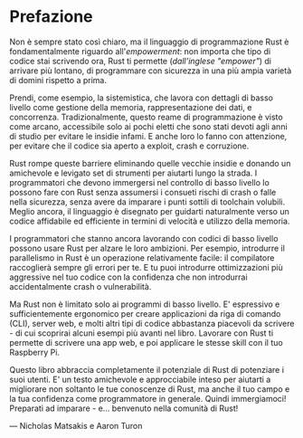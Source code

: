 # Prefazione

Non è sempre stato così chiaro, ma il linguaggio di programmazione Rust è fondamentalmente riguardo all'*empowerment*: non importa che tipo di codice stai scrivendo ora, Rust ti permette (*dall'inglese "empower"*) di arrivare più lontano, di programmare con sicurezza in una più ampia varietà di domini rispetto a prima.

Prendi, come esempio, la sistemistica, che lavora con dettagli di basso livello come gestione della memoria, rappresentazione dei dati, e concorrenza. Tradizionalmente, questo reame di programmazione è visto come arcano, accessibile solo ai pochi eletti che sono stati devoti agli anni di studio per evitare le insidie infami. E anche loro lo fanno con attenzione, per evitare che il codice sia aperto a exploit, crash e corruzione.

Rust rompe queste barriere eliminando quelle vecchie insidie e donando un amichevole e levigato set di strumenti per aiutarti lungo la strada. I programmatori che devono immergersi nel controllo di basso livello lo possono fare con Rust senza assumersi i consueti rischi di crash o falle nella sicurezza, senza avere da imparare i punti sottili di toolchain volubili. Meglio ancora, il linguaggio è disegnato per guidarti naturalmente verso un codice affidabile ed efficiente in termini di velocità e utilizzo della memoria.

I programmatori che stanno ancora lavorando con codici di basso livello possono usare Rust per alzare le loro ambizioni. Per esempio, introdurre il parallelismo in Rust è un operazione relativamente facile: il compilatore raccoglierà sempre gli errori per te. E tu puoi introdurre ottimizzazioni più aggressive nel tuo codice con la confidenza che non introdurrai accidentalmente crash o vulnerabilità.

Ma Rust non è limitato solo ai programmi di basso livello. E' espressivo e sufficientemente ergonomico per creare applicazioni da riga di comando (CLI), server web, e molti altri tipi di codice abbastanza piacevoli da scrivere - di cui scoprirai alcuni esempi più avanti nel libro. Lavorare con Rust ti permette di scrivere una app web, e poi applicare le stesse skill con il tuo Raspberry Pi. 

Questo libro abbraccia completamente il potenziale di Rust di potenziare i suoi utenti. E' un testo amichevole e approcciabile inteso per aiutarti a migliorare non soltanto le tue conoscenze di Rust, ma anche il tuo campo e la tua confidenza come programmatore in generale. Quindi immergiamoci! Preparati ad imparare - e... benvenuto nella comunità di Rust!

— Nicholas Matsakis e Aaron Turon
